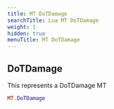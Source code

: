```yaml
---
title: MT DoTDamage
searchTitle: Lua MT DoTDamage
weight: 1
hidden: true
menuTitle: MT DoTDamage
---
```

## DoTDamage

This represents a DoTDamage MT
```lua
MT.DoTDamage
```